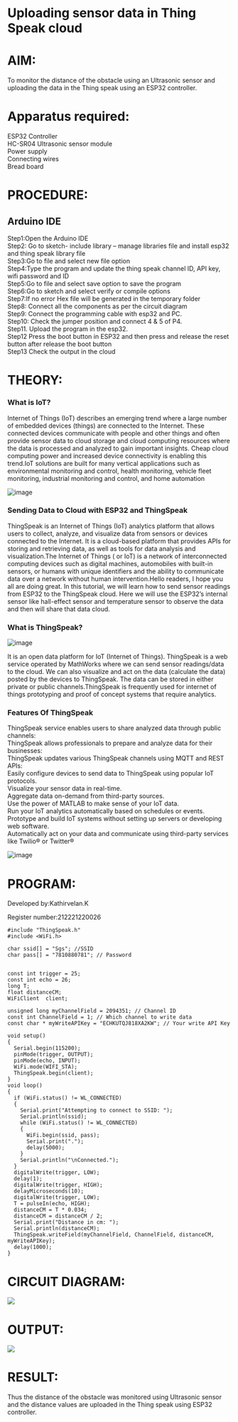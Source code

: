 # Uploading sensor data in Thing Speak cloud

# AIM:
To monitor the distance of the obstacle using an Ultrasonic sensor and uploading the data in the Thing speak using an ESP32 controller.

# Apparatus required:
ESP32 Controller  </br>
HC-SR04 Ultrasonic sensor module </br>
Power supply </br>
Connecting wires </br>
Bread board </br>

# PROCEDURE:
## Arduino IDE
Step1:Open the Arduino IDE </br>
Step2: Go to sketch- include library – manage libraries file and install esp32 and thing speak library file </br>
Step3:Go to file and select new file option </br>
Step4:Type the program and update the thing speak channel ID, API key, wifi password and ID </br>
Step5:Go to file and select save option to save the program </br>
Step6:Go to sketch and select verify or compile options </br>
Step7:If no error Hex file will be generated in the temporary folder </br>
Step8: Connect all the components as per the circuit diagram </br>
Step9: Connect the programming cable with esp32 and PC.  </br>
Step10: Check the jumper position and connect 4 & 5 of P4.  </br>
Step11. Upload the program in the esp32. </br>
Step12 Press the boot button in ESP32 and then press and release the reset button after release the boot button </br>
Step13 Check the output in the cloud </br>

# THEORY:

### What is IoT?

Internet of Things (IoT) describes an emerging trend where a large number of embedded devices (things) are connected to the Internet. These connected devices communicate with people and other things and often provide sensor data to cloud storage and cloud computing resources where the data is processed and analyzed to gain important insights. Cheap cloud computing power and increased device connectivity is enabling this trend.IoT solutions are built for many vertical applications such as environmental monitoring and control, health monitoring, vehicle fleet monitoring, industrial monitoring and control, and home automation

![image](https://user-images.githubusercontent.com/71547910/235334044-c01d4261-d46f-4f62-b07f-72a7b6fce5d5.png)

### Sending Data to Cloud with ESP32 and ThingSpeak

ThingSpeak is an Internet of Things (IoT) analytics platform that allows users to collect, analyze, and visualize data from sensors or devices connected to the Internet. It is a cloud-based platform that provides APIs for storing and retrieving data, as well as tools for data analysis and visualization.The Internet of Things ( or IoT) is a network of interconnected computing devices such as digital machines, automobiles with built-in sensors, or humans with unique identifiers and the ability to communicate data over a network without human intervention.Hello readers, I hope you all are doing great. In this tutorial, we will learn how to send sensor readings from ESP32 to the ThingSpeak cloud. Here we will use the ESP32’s internal sensor like hall-effect sensor and temperature sensor to observe the data and then will share that data cloud.

### What is ThingSpeak?

![image](https://user-images.githubusercontent.com/71547910/235333909-29d2e831-9fe5-4afd-b18d-f1e5d2e32518.png)

It is an open data platform for IoT (Internet of Things). ThingSpeak is a web service operated by MathWorks where we can send sensor readings/data to the cloud. We can also visualize and act on the data (calculate the data) posted by the devices to ThingSpeak. The data can be stored in either private or public channels.ThingSpeak is frequently used for internet of things prototyping and proof of concept systems that require analytics.

### Features Of ThingSpeak

ThingSpeak service enables users to share analyzed data through public channels: </br>
ThingSpeak allows professionals to prepare and analyze data for their businesses: </br>
ThingSpeak updates various ThingSpeak channels using MQTT and REST APIs: </br>
Easily configure devices to send data to ThingSpeak using popular IoT protocols. </br>
Visualize your sensor data in real-time. </br>
Aggregate data on-demand from third-party sources. </br>
Use the power of MATLAB to make sense of your IoT data. </br>
Run your IoT analytics automatically based on schedules or events. </br>
Prototype and build IoT systems without setting up servers or developing web software.</br>
Automatically act on your data and communicate using third-party services like Twilio® or Twitter®</br>

![image](https://user-images.githubusercontent.com/71547910/235334056-3ba9579f-2f62-43b1-a714-8fde6cf9ef32.png)


# PROGRAM:
Developed by:Kathirvelan.K

Register number:212221220026

```
#include "ThingSpeak.h"
#include <WiFi.h>

char ssid[] = "Sgs"; //SSID
char pass[] = "7810880781"; // Password


const int trigger = 25;
const int echo = 26;
long T;
float distanceCM;
WiFiClient  client;

unsigned long myChannelField = 2094351; // Channel ID
const int ChannelField = 1; // Which channel to write data
const char * myWriteAPIKey = "ECHKUTQJ818XA2KW"; // Your write API Key

void setup()
{
  Serial.begin(115200);
  pinMode(trigger, OUTPUT);
  pinMode(echo, INPUT);
  WiFi.mode(WIFI_STA);
  ThingSpeak.begin(client);
}
void loop()
{
  if (WiFi.status() != WL_CONNECTED)
  {
    Serial.print("Attempting to connect to SSID: ");
    Serial.println(ssid);
    while (WiFi.status() != WL_CONNECTED)
    {
      WiFi.begin(ssid, pass);
      Serial.print(".");
      delay(5000);
    }
    Serial.println("\nConnected.");
  }
  digitalWrite(trigger, LOW);
  delay(1);
  digitalWrite(trigger, HIGH);
  delayMicroseconds(10);
  digitalWrite(trigger, LOW);
  T = pulseIn(echo, HIGH);
  distanceCM = T * 0.034;
  distanceCM = distanceCM / 2;
  Serial.print("Distance in cm: ");
  Serial.println(distanceCM);
  ThingSpeak.writeField(myChannelField, ChannelField, distanceCM, myWriteAPIKey);
  delay(1000);
}
```

# CIRCUIT DIAGRAM:

![](iot1.png)

# OUTPUT:

![](iot2.png)

# RESULT:
Thus the distance of the obstacle was monitored using Ultrasonic sensor and the distance values are uploaded in the Thing speak using ESP32 controller.


